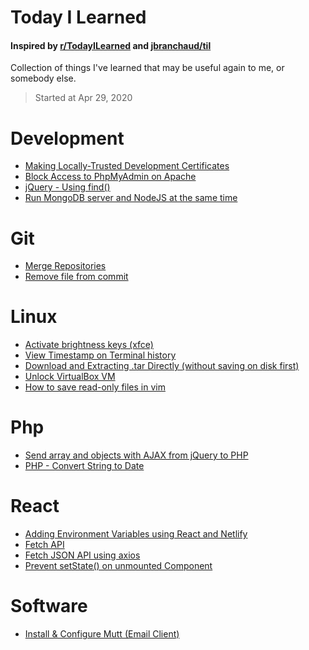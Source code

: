 # Today I Learned
#### Inspired by [r/TodayILearned](https://www.reddit.com/r/todayilearned/) and [jbranchaud/til](https://github.com/jbranchaud)
Collection of things I've learned that may be useful again to me, or somebody else.
> Started at Apr 29, 2020

# Development
- [Making Locally-Trusted Development Certificates](development/local-development-certificates.md)
- [Block Access to PhpMyAdmin on Apache](development/block-access-to-phpmyadmin-apache.md)
- [jQuery - Using find()](development/jquery-find.md)
- [Run MongoDB server and NodeJS at the same time](development/run-mongod-nodejs.md)

# Git
- [Merge Repositories](Git/merge-two-repositories.md)
- [Remove file from commit](Git/remove-file-from-commit.md)


# Linux
- [Activate brightness keys (xfce)](linux/activate-brightness-keys-xfce.md)
- [View Timestamp on Terminal history](linux/timestamp-on-terminal-history.md)
- [Download and Extracting .tar Directly (without saving on disk first)](linux/download-and-extract-directly.md)
- [Unlock VirtualBox VM](linux/unlock-virtualbox-vm.md)
- [How to save read-only files in vim](linux/save-read-only-files-vim.md)

# Php
- [Send array and objects with AJAX from jQuery to PHP](php/json_stringify_decode_on_php.md)
- [PHP - Convert String to Date](php/php-string-to-date.md)


# React
- [Adding Environment Variables using React and Netlify](react/environment-variables-react-netlify.md)
- [Fetch API](react/fetch-api.md)
- [Fetch JSON API using axios](react/fetch-api-using-axios.md)
- [Prevent setState() on unmounted Component](react/prevent-setstate-unmounted-component.md)


# Software
- [Install & Configure Mutt (Email Client)](software/configure-mutt-email.md)
